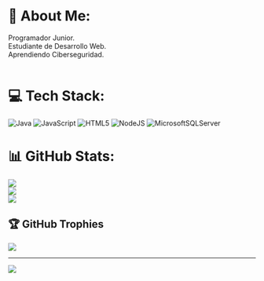 # 💫 About Me:
Programador Junior.<br>Estudiante de Desarrollo Web.<br>Aprendiendo Ciberseguridad.<br><br>


# 💻 Tech Stack:
![Java](https://img.shields.io/badge/java-%23ED8B00.svg?style=for-the-badge&logo=openjdk&logoColor=white) ![JavaScript](https://img.shields.io/badge/javascript-%23323330.svg?style=for-the-badge&logo=javascript&logoColor=%23F7DF1E) ![HTML5](https://img.shields.io/badge/html5-%23E34F26.svg?style=for-the-badge&logo=html5&logoColor=white) ![NodeJS](https://img.shields.io/badge/node.js-6DA55F?style=for-the-badge&logo=node.js&logoColor=white) ![MicrosoftSQLServer](https://img.shields.io/badge/Microsoft%20SQL%20Server-CC2927?style=for-the-badge&logo=microsoft%20sql%20server&logoColor=white)
# 📊 GitHub Stats:
![](https://github-readme-stats.vercel.app/api?username=Yerny2004&theme=merko&hide_border=false&include_all_commits=false&count_private=true)<br/>
![](https://github-readme-streak-stats.herokuapp.com/?user=Yerny2004&theme=merko&hide_border=false)<br/>
![](https://github-readme-stats.vercel.app/api/top-langs/?username=Yerny2004&theme=merko&hide_border=false&include_all_commits=false&count_private=true&layout=compact)

## 🏆 GitHub Trophies
![](https://github-profile-trophy.vercel.app/?username=Yerny2004&theme=darkhub&no-frame=false&no-bg=true&margin-w=4)

---
[![](https://visitcount.itsvg.in/api?id=Yerny2004&icon=7&color=1)](https://visitcount.itsvg.in)

<!-- Proudly created with GPRM ( https://gprm.itsvg.in ) -->
